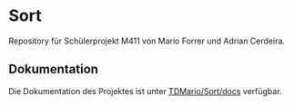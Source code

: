 # Sort

Repository für Schülerprojekt M411 von Mario Forrer und Adrian Cerdeira.

## Dokumentation

Die Dokumentation des Projektes ist unter [TDMario/Sort/docs](https://github.com/TDMario/Sort/tree/master/docs) verfügbar.